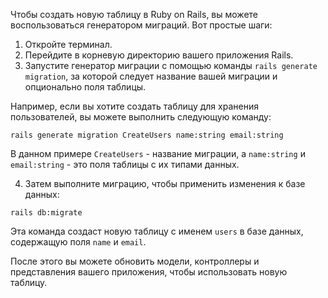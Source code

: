 Чтобы создать новую таблицу в Ruby on Rails, вы можете воспользоваться генератором миграций. Вот простые шаги:

1. Откройте терминал.
2. Перейдите в корневую директорию вашего приложения Rails.
3. Запустите генератор миграции с помощью команды `rails generate migration`, за которой следует название вашей миграции и опционально поля таблицы.

Например, если вы хотите создать таблицу для хранения пользователей, вы можете выполнить следующую команду:

```
rails generate migration CreateUsers name:string email:string
```

В данном примере `CreateUsers` - название миграции, а `name:string` и `email:string` - это поля таблицы с их типами данных.

4. Затем выполните миграцию, чтобы применить изменения к базе данных:

```
rails db:migrate
```

Эта команда создаст новую таблицу с именем `users` в базе данных, содержащую поля `name` и `email`.

После этого вы можете обновить модели, контроллеры и представления вашего приложения, чтобы использовать новую таблицу.